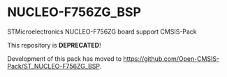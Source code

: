 # NUCLEO-F756ZG_BSP
STMicroelectronics NUCLEO-F756ZG board support CMSIS-Pack

This repository is **DEPRECATED**!

Development of this pack has moved to https://github.com/Open-CMSIS-Pack/ST_NUCLEO-F756ZG_BSP.
